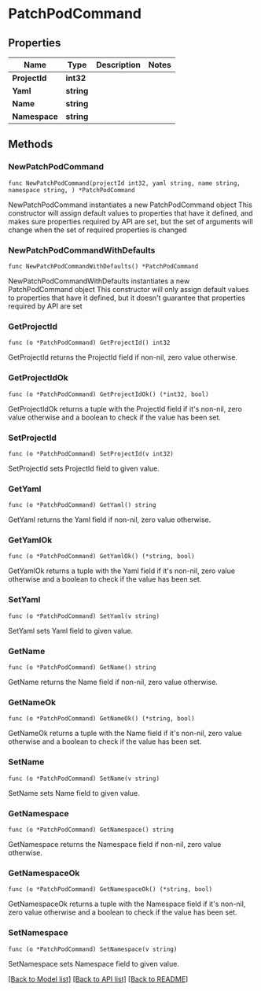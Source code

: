 # PatchPodCommand

## Properties

Name | Type | Description | Notes
------------ | ------------- | ------------- | -------------
**ProjectId** | **int32** |  | 
**Yaml** | **string** |  | 
**Name** | **string** |  | 
**Namespace** | **string** |  | 

## Methods

### NewPatchPodCommand

`func NewPatchPodCommand(projectId int32, yaml string, name string, namespace string, ) *PatchPodCommand`

NewPatchPodCommand instantiates a new PatchPodCommand object
This constructor will assign default values to properties that have it defined,
and makes sure properties required by API are set, but the set of arguments
will change when the set of required properties is changed

### NewPatchPodCommandWithDefaults

`func NewPatchPodCommandWithDefaults() *PatchPodCommand`

NewPatchPodCommandWithDefaults instantiates a new PatchPodCommand object
This constructor will only assign default values to properties that have it defined,
but it doesn't guarantee that properties required by API are set

### GetProjectId

`func (o *PatchPodCommand) GetProjectId() int32`

GetProjectId returns the ProjectId field if non-nil, zero value otherwise.

### GetProjectIdOk

`func (o *PatchPodCommand) GetProjectIdOk() (*int32, bool)`

GetProjectIdOk returns a tuple with the ProjectId field if it's non-nil, zero value otherwise
and a boolean to check if the value has been set.

### SetProjectId

`func (o *PatchPodCommand) SetProjectId(v int32)`

SetProjectId sets ProjectId field to given value.


### GetYaml

`func (o *PatchPodCommand) GetYaml() string`

GetYaml returns the Yaml field if non-nil, zero value otherwise.

### GetYamlOk

`func (o *PatchPodCommand) GetYamlOk() (*string, bool)`

GetYamlOk returns a tuple with the Yaml field if it's non-nil, zero value otherwise
and a boolean to check if the value has been set.

### SetYaml

`func (o *PatchPodCommand) SetYaml(v string)`

SetYaml sets Yaml field to given value.


### GetName

`func (o *PatchPodCommand) GetName() string`

GetName returns the Name field if non-nil, zero value otherwise.

### GetNameOk

`func (o *PatchPodCommand) GetNameOk() (*string, bool)`

GetNameOk returns a tuple with the Name field if it's non-nil, zero value otherwise
and a boolean to check if the value has been set.

### SetName

`func (o *PatchPodCommand) SetName(v string)`

SetName sets Name field to given value.


### GetNamespace

`func (o *PatchPodCommand) GetNamespace() string`

GetNamespace returns the Namespace field if non-nil, zero value otherwise.

### GetNamespaceOk

`func (o *PatchPodCommand) GetNamespaceOk() (*string, bool)`

GetNamespaceOk returns a tuple with the Namespace field if it's non-nil, zero value otherwise
and a boolean to check if the value has been set.

### SetNamespace

`func (o *PatchPodCommand) SetNamespace(v string)`

SetNamespace sets Namespace field to given value.



[[Back to Model list]](../README.md#documentation-for-models) [[Back to API list]](../README.md#documentation-for-api-endpoints) [[Back to README]](../README.md)


